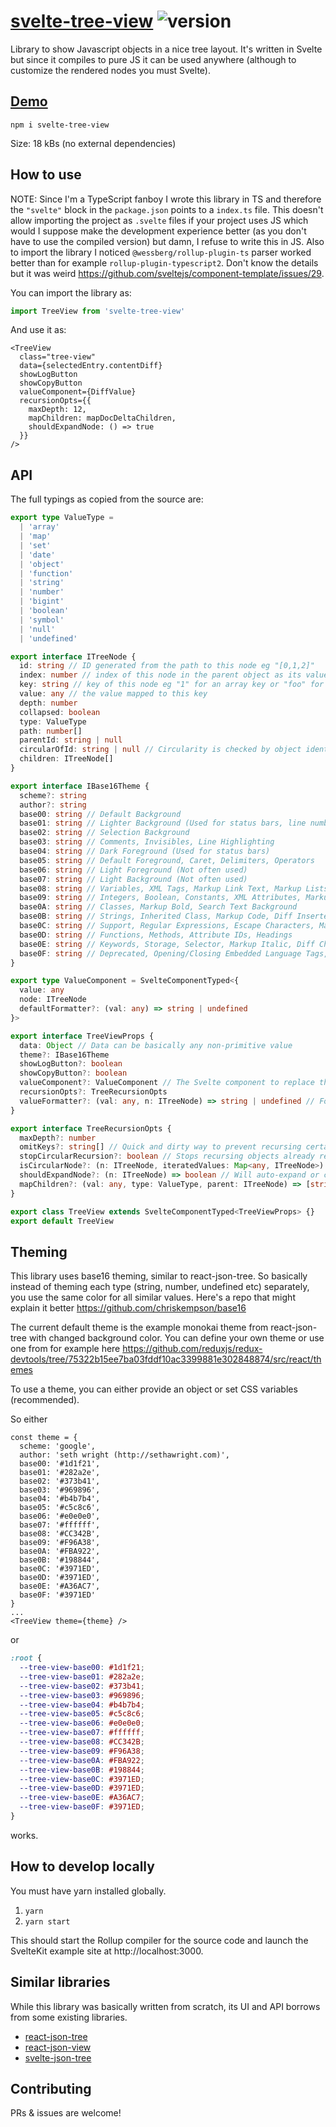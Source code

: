 # [svelte-tree-view](https://github.com/TeemuKoivisto/svelte-tree-view) ![version](https://img.shields.io/npm/v/svelte-tree-view?style=flat-square)

Library to show Javascript objects in a nice tree layout. It's written in Svelte but since it compiles to pure JS it can be used anywhere (although to customize the rendered nodes you must Svelte).

## [Demo](https://teemukoivisto.github.io/svelte-tree-view/)

`npm i svelte-tree-view`

Size: 18 kBs (no external dependencies)

## How to use

NOTE: Since I'm a TypeScript fanboy I wrote this library in TS and therefore the `"svelte"` block in the `package.json` points to a `index.ts` file. This doesn't allow importing the project as `.svelte` files if your project uses JS which would I suppose make the development experience better (as you don't have to use the compiled version) but damn, I refuse to write this in JS. Also to import the library I noticed `@wessberg/rollup-plugin-ts` parser worked better than for example `rollup-plugin-typescript2`. Don't know the details but it was weird https://github.com/sveltejs/component-template/issues/29.

You can import the library as:

```ts
import TreeView from 'svelte-tree-view'
```

And use it as:

```tsx
<TreeView
  class="tree-view"
  data={selectedEntry.contentDiff}
  showLogButton
  showCopyButton
  valueComponent={DiffValue}
  recursionOpts={{
    maxDepth: 12,
    mapChildren: mapDocDeltaChildren,
    shouldExpandNode: () => true
  }}
/>
```

## API

The full typings as copied from the source are:

```ts
export type ValueType =
  | 'array'
  | 'map'
  | 'set'
  | 'date'
  | 'object'
  | 'function'
  | 'string'
  | 'number'
  | 'bigint'
  | 'boolean'
  | 'symbol'
  | 'null'
  | 'undefined'

export interface ITreeNode {
  id: string // ID generated from the path to this node eg "[0,1,2]"
  index: number // index of this node in the parent object as its values are iterated
  key: string // key of this node eg "1" for an array key or "foo" for an object
  value: any // the value mapped to this key
  depth: number
  collapsed: boolean
  type: ValueType
  path: number[]
  parentId: string | null
  circularOfId: string | null // Circularity is checked by object identity to prevent recursing the same values again
  children: ITreeNode[]
}

export interface IBase16Theme {
  scheme?: string
  author?: string
  base00: string // Default Background
  base01: string // Lighter Background (Used for status bars, line number and folding marks)
  base02: string // Selection Background
  base03: string // Comments, Invisibles, Line Highlighting
  base04: string // Dark Foreground (Used for status bars)
  base05: string // Default Foreground, Caret, Delimiters, Operators
  base06: string // Light Foreground (Not often used)
  base07: string // Light Background (Not often used)
  base08: string // Variables, XML Tags, Markup Link Text, Markup Lists, Diff Deleted
  base09: string // Integers, Boolean, Constants, XML Attributes, Markup Link Url
  base0A: string // Classes, Markup Bold, Search Text Background
  base0B: string // Strings, Inherited Class, Markup Code, Diff Inserted
  base0C: string // Support, Regular Expressions, Escape Characters, Markup Quotes
  base0D: string // Functions, Methods, Attribute IDs, Headings
  base0E: string // Keywords, Storage, Selector, Markup Italic, Diff Changed
  base0F: string // Deprecated, Opening/Closing Embedded Language Tags, e.g. <?php ?>
}

export type ValueComponent = SvelteComponentTyped<{
  value: any
  node: ITreeNode
  defaultFormatter?: (val: any) => string | undefined
}>

export interface TreeViewProps {
  data: Object // Data can be basically any non-primitive value
  theme?: IBase16Theme
  showLogButton?: boolean
  showCopyButton?: boolean
  valueComponent?: ValueComponent // The Svelte component to replace the default value-as-string presentation
  recursionOpts?: TreeRecursionOpts
  valueFormatter?: (val: any, n: ITreeNode) => string | undefined // For custom formatting the value string
}

export interface TreeRecursionOpts {
  maxDepth?: number
  omitKeys?: string[] // Quick and dirty way to prevent recursing certain object keys instead of overriding shouldExpandNode
  stopCircularRecursion?: boolean // Stops recursing objects already recursed
  isCircularNode?: (n: ITreeNode, iteratedValues: Map<any, ITreeNode>) => boolean // For custom circularity detection magic
  shouldExpandNode?: (n: ITreeNode) => boolean // Will auto-expand or collapse values as data is provided
  mapChildren?: (val: any, type: ValueType, parent: ITreeNode) => [string, any][] | undefined // For customizing the created key-value pairs
}

export class TreeView extends SvelteComponentTyped<TreeViewProps> {}
export default TreeView
```

## Theming

This library uses base16 theming, similar to react-json-tree. So basically instead of theming each type (string, number, undefined etc) separately, you use the same color for all similar values. Here's a repo that might explain it better https://github.com/chriskempson/base16

The current default theme is the example monokai theme from react-json-tree with changed background color. You can define your own theme or use one from for example here https://github.com/reduxjs/redux-devtools/tree/75322b15ee7ba03fddf10ac3399881e302848874/src/react/themes

To use a theme, you can either provide an object or set CSS variables (recommended).

So either

```tsx
const theme = {
  scheme: 'google',
  author: 'seth wright (http://sethawright.com)',
  base00: '#1d1f21',
  base01: '#282a2e',
  base02: '#373b41',
  base03: '#969896',
  base04: '#b4b7b4',
  base05: '#c5c8c6',
  base06: '#e0e0e0',
  base07: '#ffffff',
  base08: '#CC342B',
  base09: '#F96A38',
  base0A: '#FBA922',
  base0B: '#198844',
  base0C: '#3971ED',
  base0D: '#3971ED',
  base0E: '#A36AC7',
  base0F: '#3971ED'
}
...
<TreeView theme={theme} />
```

or

```css
:root {
  --tree-view-base00: #1d1f21;
  --tree-view-base01: #282a2e;
  --tree-view-base02: #373b41;
  --tree-view-base03: #969896;
  --tree-view-base04: #b4b7b4;
  --tree-view-base05: #c5c8c6;
  --tree-view-base06: #e0e0e0;
  --tree-view-base07: #ffffff;
  --tree-view-base08: #CC342B;
  --tree-view-base09: #F96A38;
  --tree-view-base0A: #FBA922;
  --tree-view-base0B: #198844;
  --tree-view-base0C: #3971ED;
  --tree-view-base0D: #3971ED;
  --tree-view-base0E: #A36AC7;
  --tree-view-base0F: #3971ED;
}
```

works.

## How to develop locally

You must have yarn installed globally.

1. `yarn`
2. `yarn start`

This should start the Rollup compiler for the source code and launch the SvelteKit example site at http://localhost:3000.

## Similar libraries

While this library was basically written from scratch, its UI and API borrows from some existing libraries.

- [react-json-tree](https://github.com/reduxjs/redux-devtools/tree/master/packages/react-json-tree)
- [react-json-view](https://github.com/mac-s-g/react-json-view)
- [svelte-json-tree](https://github.com/tanhauhau/svelte-json-tree)

## Contributing

PRs & issues are welcome!

